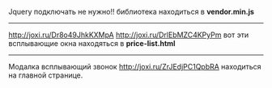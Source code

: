 Jquery подключать не нужно!! библиотека находиться в **vendor.min.js**

---

http://joxi.ru/Dr8o49JhkKXMpA http://joxi.ru/DrlEbMZC4KPyPm вот эти всплывающие окна находяться в **price-list.html**

---


Модалка всплывающий звонок http://joxi.ru/ZrJEdjPC1QpbRA находиться на главной странице.

